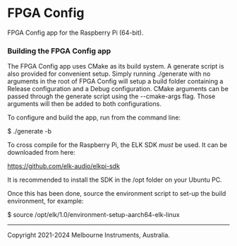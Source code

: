 # FPGA Config #

FPGA Config app for the Raspberry Pi (64-bit).

### Building the FPGA Config app ###

The FPGA Config app uses CMake as its build system. A generate script is also provided for convenient setup. Simply running ./generate with no arguments in the root of FPGA Config will setup a build folder containing a Release configuration and a Debug configuration. CMake arguments can be passed through the generate script using the --cmake-args flag. Those arguments will then be added to both configurations.

To configure and build the app, run from the command line:

$ ./generate -b

To cross compile for the Raspberry Pi, the ELK SDK *must* be used. It can be downloaded from here:

https://github.com/elk-audio/elkpi-sdk

It is recommended to install the SDK in the /opt folder on your Ubuntu PC.

Once this has been done, source the environment script to set-up the build environment, for example:

$ source /opt/elk/1.0/environment-setup-aarch64-elk-linux

---
Copyright 2021-2024 Melbourne Instruments, Australia.
